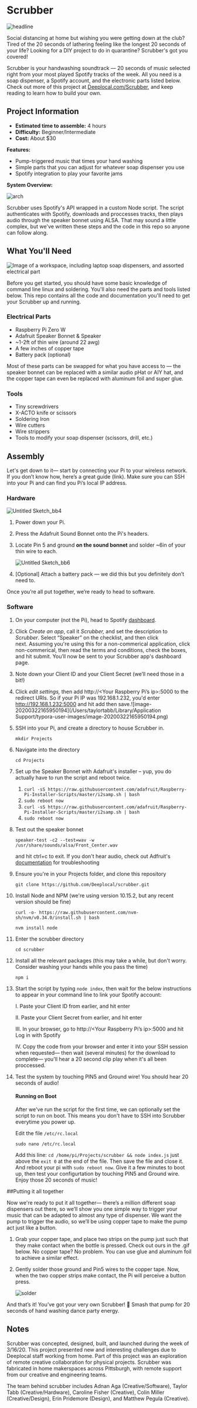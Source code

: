 # Scrubber

![headline](docs/headline.png)

Social distancing at home but wishing you were getting down at the club? Tired of the 20 seconds of lathering feeling like the longest 20 seconds of your life? Looking for a DIY project to do in quarantine? Scrubber's got you covered!

Scrubber is your handwashing soundtrack — 20 seconds of music selected right from your most played Spotify tracks of the week. All you need is a soap dispenser, a Spotify account, and the electronic parts listed below. Check out more of this project at [Deeplocal.com/Scrubber](www.deeplocal.com/scrubber), and keep reading to learn how to build your own.

## Project Information

- **Estimated time to assemble:** 4 hours
- **Difficulty:** Beginner/Intermediate 
- **Cost:** About $30

**Features:**

- Pump-triggered music that times your hand washing 
- Simple parts that you can adjust for whatever soap dispenser you use
- Spotify integration to play your favorite jams 

**System Overview:**

![arch](docs/arch.png)

Scrubber uses Spotify's API wrapped in a custom Node script. The script authenticates with Spotify, downloads and proccesses tracks, then plays audio through the speaker bonnet using ALSA. That may sound a little complex, but we've written these steps  and the code in this repo so anyone can follow along.

## What You'll Need

![Image of a workspace, including laptop soap dispensers, and assorted electrical part](docs/workspace.png)

Before you get started, you should have some basic knowledge of command line linux and soldering. You'll also need the parts and tools listed below. This repo contains all the code and documentation you'll need to get your Scrubber up and running.

### Electrical Parts

- Raspberry Pi Zero W
- Adafruit Speaker Bonnet & Speaker
- ~1-2ft of thin wire (around 22 awg)
- A few inches of copper tape
- Battery pack (optional)

Most of these parts can be swapped for what you have access to — the speaker bonnet can be replaced with a similar audio pHat or AIY hat, and the copper tape can even be replaced with aluminum foil and super glue.

### Tools

- Tiny screwdrivers
- X-ACTO knife or scissors
- Soldering Iron
- Wire cutters
- Wire strippers
- Tools to modify your soap dispenser (scissors, drill, etc.)

## Assembly

Let's get down to it— start by connecting your Pi to your wireless network. If you don’t know how, here’s a great guide (link). Make sure you can SSH into your Pi and can find you Pi’s local IP address.

### Hardware

![Untitled Sketch_bb4](docs/parts.png)

1. Power down your Pi.

2. Press the Adafruit Sound Bonnet onto the Pi's headers.

3. Locate Pin 5 and ground **on the sound bonnet** and solder ~6in of your thin wire to each.

   ![Untitled Sketch_bb6](docs/assem.png)


4. [Optional] Attach a battery pack — we did this but you definitely don’t need to. 

Once you’re all put together, we’re ready to head to software.

### Software

1. On your computer (not the Pi), head to Spotify [dashboard](http://link). 

2. Click *Create an app*, call it *Scrubber,* and set the description to *Scrubber*. Select “Speaker” on the checklist, and then click next. Assuming you're using this for a non-commerical application, click non-commerical, then read the terms and conditions, check the boxes, and hit submit. You’ll now be sent to your Scrubber app's dashboard page.

3. Note down your Client ID and your Client Secret (we’ll need those in a bit!)

4. Click *edit settings,* then add http://<Your Raspberry Pi’s ip>:5000 to the redirect URIs. So if your Pi IP was 192.168.1.232, you'd enter http://192.168.1.232:5000 and hit add then save.![image-20200322165950194](/Users/taylortabb/Library/Application Support/typora-user-images/image-20200322165950194.png) 

5. SSH into your Pi, and create a directory to house Scrubber in.

   `mkdir Projects`

6. Navigate into the directory  

   `cd Projects` 

7. Set up the Speaker Bonnet with Adafruit's installer – yup, you do actually have to run the script and reboot twice. 

   1. `curl -sS https://raw.githubusercontent.com/adafruit/Raspberry-Pi-Installer-Scripts/master/i2samp.sh | bash` 
   2. `sudo reboot now ` 
   3. `curl -sS https://raw.githubusercontent.com/adafruit/Raspberry-Pi-Installer-Scripts/master/i2samp.sh | bash` 
   4. `sudo reboot now ` 

4. Test out the speaker bonnet 

   `speaker-test -c2 --test=wav -w /usr/share/sounds/alsa/Front_Center.wav`

   and hit ctrl+c to exit. If you don't hear audio, check out Adfruit's [documentation](https://learn.adafruit.com/adafruit-speaker-bonnet-for-raspberry-pi/raspberry-pi-usage) for troubleshooting

5. Ensure you're in your Projects folder, and clone this repository

   `git clone https://github.com/Deeplocal/scrubber.git`

6. Install Node and NPM (we're using version 10.15.2, but any recent version should be fine)

   `curl -o- https://raw.githubusercontent.com/nvm-sh/nvm/v0.34.0/install.sh | bash` 

   `nvm install node` 

1. Enter the scrubber directory

   `cd scrubber` 

11. Install all the relevant packages (this may take a while, but don't worry. Consider washing your hands while you pass the time)

    `npm i` 

12. Start the script by typing `node index`, then wait for the below instructions to appear in your command line to link your Spotify account:

    I. Paste your Client ID from earlier, and hit enter

    II. Paste your Client Secret from earlier, and hit enter

    III. In your browser, go to http://<Your Raspberry Pi’s ip>:5000 and hit Log in with Spotify 

    IV. Copy the code from your browser and enter it into your SSH session when requested— then wait (several minutes) for the download to complete— you'll hear a 20 second clip play when it's all been proccessed.

13. Test the system by touching PIN5 and Ground wire! You should hear 20 seconds of audio!

    #### Running on Boot

    After we've run the script for the first time, we can optionally set the script to run on boot. This means you don't have to SSH into Scrubber everytime you power up. 

    Edit the file `/etc/rc.local` 

    ```
    sudo nano /etc/rc.local
    ```

    Add this line: `cd /home/pi/Projects/scrubber && node index.js` just above the `exit 0` at the end of the file. Then save the file and close it. And reboot your pi with `sudo reboot now`. Give it a few minutes to boot up, then test your configurtation by touching PIN5 and Ground wire. Enjoy those 20 seconds of music!


##Putting it all together

Now we're ready to put it all together— there’s a million different soap dispensers out there, so we’ll show you one simple way to trigger your music that can be adapted to almost any type of dispenser. We want the pump to trigger the audio, so we’ll be using copper tape to make the pump act just like a button.

1. Grab your copper tape, and place two strips on the pump just such that they make contact when the bottle is pressed. Check out ours in the .gif below. No copper tape? No problem. You can use glue and aluminum foil to achieve a similar effect.

2. Gently solder those ground and Pin5 wires to the copper tape. Now, when the two copper strips make contact, the Pi will perceive a button press.

   ![solder](docs/solder.gif)

And that’s it! You’ve got your very own Scrubber! 🧽 Smash that pump for 20 seconds of hand washing dance party energy.

## Notes

Scrubber was concepted, designed, built, and launched during the week of 3/16/20. This project presented new and interesting challenges due to Deeplocal staff working from home. Part of this project was an exploration of remote creative collaboration for physical projects. Scrubber was fabricated in home makerspaces across Pittsburgh, with remote support from our creative and engineering teams. 

The team behind scrubber includes Adnan Aga (Creative/Software), Taylor Tabb (Creative/Hardware), Caroline Fisher (Creative), Colin Miller (Creative/Design), Erin Pridemore (Design), and Matthew Pegula (Creative).
